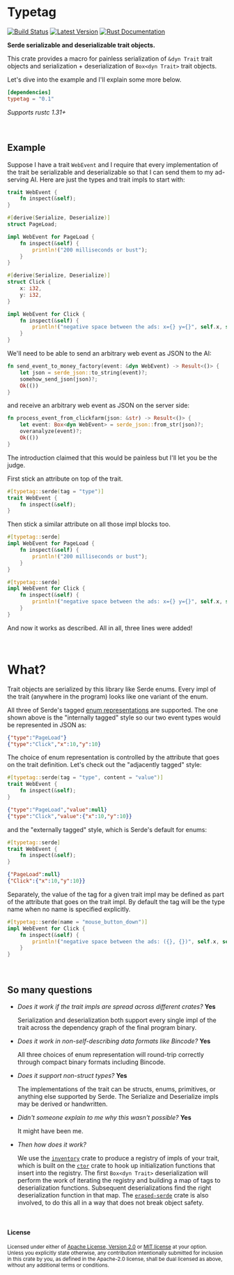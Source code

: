 # Typetag

[![Build Status](https://api.travis-ci.com/dtolnay/typetag.svg?branch=master)](https://travis-ci.com/dtolnay/typetag)
[![Latest Version](https://img.shields.io/crates/v/typetag.svg)](https://crates.io/crates/typetag)
[![Rust Documentation](https://img.shields.io/badge/api-rustdoc-blue.svg)](https://docs.rs/typetag)

**Serde serializable and deserializable trait objects.**

This crate provides a macro for painless serialization of `&dyn Trait` trait
objects and serialization + deserialization of `Box<dyn Trait>` trait objects.

Let's dive into the example and I'll explain some more below.

```toml
[dependencies]
typetag = "0.1"
```

*Supports rustc 1.31+*

<br>

## Example

Suppose I have a trait `WebEvent` and I require that every implementation of the
trait be serializable and deserializable so that I can send them to my
ad-serving AI. Here are just the types and trait impls to start with:

```rust
trait WebEvent {
    fn inspect(&self);
}

#[derive(Serialize, Deserialize)]
struct PageLoad;

impl WebEvent for PageLoad {
    fn inspect(&self) {
        println!("200 milliseconds or bust");
    }
}

#[derive(Serialize, Deserialize)]
struct Click {
    x: i32,
    y: i32,
}

impl WebEvent for Click {
    fn inspect(&self) {
        println!("negative space between the ads: x={} y={}", self.x, self.y);
    }
}
```

We'll need to be able to send an arbitrary web event as JSON to the AI:

```rust
fn send_event_to_money_factory(event: &dyn WebEvent) -> Result<()> {
    let json = serde_json::to_string(event)?;
    somehow_send_json(json)?;
    Ok(())
}
```

and receive an arbitrary web event as JSON on the server side:

```rust
fn process_event_from_clickfarm(json: &str) -> Result<()> {
    let event: Box<dyn WebEvent> = serde_json::from_str(json)?;
    overanalyze(event)?;
    Ok(())
}
```

The introduction claimed that this would be painless but I'll let you be the
judge.

First stick an attribute on top of the trait.

```rust
#[typetag::serde(tag = "type")]
trait WebEvent {
    fn inspect(&self);
}
```

Then stick a similar attribute on all those impl blocks too.

```rust
#[typetag::serde]
impl WebEvent for PageLoad {
    fn inspect(&self) {
        println!("200 milliseconds or bust");
    }
}

#[typetag::serde]
impl WebEvent for Click {
    fn inspect(&self) {
        println!("negative space between the ads: x={} y={}", self.x, self.y);
    }
}
```

And now it works as described. All in all, three lines were added!

<br>

# What?

Trait objects are serialized by this library like Serde enums. Every impl of the
trait (anywhere in the program) looks like one variant of the enum.

All three of Serde's tagged [enum representations] are supported. The one shown
above is the "internally tagged" style so our two event types would be
represented in JSON as:

[enum representations]: https://serde.rs/enum-representations.html

```json
{"type":"PageLoad"}
{"type":"Click","x":10,"y":10}
```

The choice of enum representation is controlled by the attribute that goes on
the trait definition. Let's check out the "adjacently tagged" style:

```rust
#[typetag::serde(tag = "type", content = "value")]
trait WebEvent {
    fn inspect(&self);
}
```

```json
{"type":"PageLoad","value":null}
{"type":"Click","value":{"x":10,"y":10}}
```

and the "externally tagged" style, which is Serde's default for enums:

```rust
#[typetag::serde]
trait WebEvent {
    fn inspect(&self);
}
```

```json
{"PageLoad":null}
{"Click":{"x":10,"y":10}}
```

Separately, the value of the tag for a given trait impl may be defined as part
of the attribute that goes on the trait impl. By default the tag will be the
type name when no name is specified explicitly.

```rust
#[typetag::serde(name = "mouse_button_down")]
impl WebEvent for Click {
    fn inspect(&self) {
        println!("negative space between the ads: ({}, {})", self.x, self.y);
    }
}
```

<br>

## So many questions

- *Does it work if the trait impls are spread across different crates?* **Yes**

  Serialization and deserialization both support every single impl of the trait
  across the dependency graph of the final program binary.

- *Does it work in non-self-describing data formats like Bincode?* **Yes**

  All three choices of enum representation will round-trip correctly through
  compact binary formats including Bincode.

- *Does it support non-struct types?* **Yes**

  The implementations of the trait can be structs, enums, primitives, or
  anything else supported by Serde. The Serialize and Deserialize impls may be
  derived or handwritten.

- *Didn't someone explain to me why this wasn't possible?* **Yes**

  It might have been me.

- *Then how does it work?*

  We use the [`inventory`] crate to produce a registry of impls of your trait,
  which is built on the [`ctor`] crate to hook up initialization functions that
  insert into the registry. The first `Box<dyn Trait>` deserialization will
  perform the work of iterating the registry and building a map of tags to
  deserialization functions. Subsequent deserializations find the right
  deserialization function in that map. The [`erased-serde`] crate is also
  involved, to do this all in a way that does not break object safety.

[`inventory`]: https://github.com/dtolnay/inventory
[`ctor`]: https://github.com/mmastrac/rust-ctor
[`erased-serde`]: https://github.com/dtolnay/erased-serde

<br>

#### License

<sup>
Licensed under either of <a href="LICENSE-APACHE">Apache License, Version
2.0</a> or <a href="LICENSE-MIT">MIT license</a> at your option.
</sup>

<br>

<sub>
Unless you explicitly state otherwise, any contribution intentionally submitted
for inclusion in this crate by you, as defined in the Apache-2.0 license, shall
be dual licensed as above, without any additional terms or conditions.
</sub>
